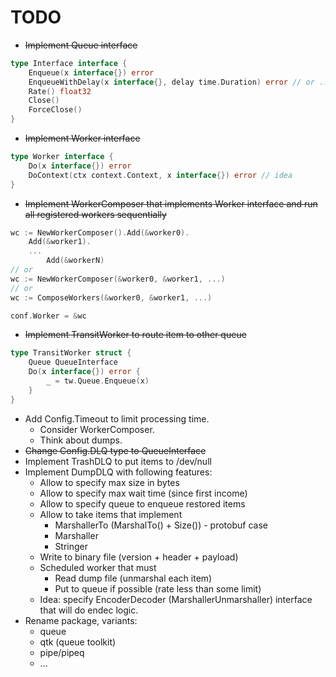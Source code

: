 # TODO

* ~~Implement Queue interface~~
```go
type Interface interface {
	Enqueue(x interface{}) error
	EnqueueWithDelay(x interface{}, delay time.Duration) error // or ...WithDE (delayed execution)
	Rate() float32
	Close()
	ForceClose()
}
```
* ~~Implement Worker interface~~
```go
type Worker interface {
	Do(x interface{}) error
	DoContext(ctx context.Context, x interface{}) error // idea
}
```
* ~~Implement WorkerComposer that implements Worker interface and run all registered workers sequentially~~
```go
wc := NewWorkerComposer().Add(&worker0).
	Add(&worker1).
	...
        Add(&workerN)
// or
wc := NewWorkerComposer(&worker0, &worker1, ...)
// or
wc := ComposeWorkers(&worker0, &worker1, ...)

conf.Worker = &wc
```
* ~~Implement TransitWorker to route item to other queue~~
```go
type TransitWorker struct {
	Queue QueueInterface
	Do(x interface{}) error {
	    _ = tw.Queue.Enqueue(x)	
    }
}
```
* Add Config.Timeout to limit processing time.
  * Consider WorkerComposer.
  * Think about dumps.
* ~~Change Config.DLQ type to QueueInterface~~
* Implement TrashDLQ to put items to /dev/null
* Implement DumpDLQ with following features:
  * Allow to specify max size in bytes
  * Allow to specify max wait time (since first income)
  * Allow to specify queue to enqueue restored items
  * Allow to take items that implement
    * MarshallerTo (MarshalTo() + Size()) - protobuf case
    * Marshaller
    * Stringer
  * Write to binary file (version + header + payload)
  * Scheduled worker that must
    * Read dump file (unmarshal each item)
    * Put to queue if possible (rate less than some limit)
  * Idea: specify EncoderDecoder (MarshallerUnmarshaller) interface that will do endec logic.
* Rename package, variants:
  * queue
  * qtk (queue toolkit)
  * pipe/pipeq
  * ...
